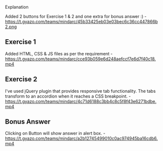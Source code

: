 Explanation

Added 2 buttons for Exercise 1 & 2 and one extra for bonus answer :) - https://t.gyazo.com/teams/mindarc/45b33425eb03e03bec6c36cc447866b2.png

Exercise 1
-----------------
Added HTML, CSS & JS files as per the requirement - https://t.gyazo.com/teams/mindarc/cce93b059e6d248aefccf7e6d7f40c18.mp4

Exercise 2
-----------------
I've used jQuery plugin that provides responsive tab functionality. The tabs transform to an accordion when it reaches a CSS breakpoint. - https://t.gyazo.com/teams/mindarc/4c71d6188c3bb4c8c5f8f43e6271bdbe.mp4

Bonus Answer
-----------------
Clicking on Button will show answer in alert box. - https://t.gyazo.com/teams/mindarc/a2b12745499010c0ac974945ba16cdb6.mp4
